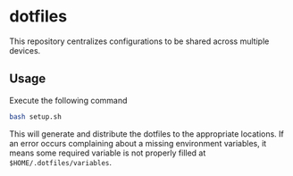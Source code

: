 # dotfiles

This repository centralizes configurations to be shared across multiple devices.

## Usage

Execute the following command
```bash 
bash setup.sh
```
This will generate and distribute the dotfiles to the appropriate locations. If an error occurs complaining about a missing environment variables, it means some required variable is not properly filled at ```$HOME/.dotfiles/variables```.